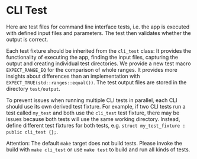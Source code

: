 <!--
SPDX-FileCopyrightText: 2006-2024 Knut Reinert & Freie Universität Berlin
SPDX-FileCopyrightText: 2016-2024 Knut Reinert & MPI für molekulare Genetik
SPDX-License-Identifier: BSD-3-Clause
-->

# CLI Test

Here are test files for command line interface tests, i.e. the app is executed with defined input files and parameters.
The test then validates whether the output is correct.

Each test fixture should be inherited from the `cli_test` class: It provides the functionality of executing the app,
finding the input files, capturing the output and creating individual test directories.
We provide a new test macro `EXPECT_RANGE_EQ` for the comparison of whole ranges.
It provides more insights about differences than an implementation with `EXPECT_TRUE(std::ranges::equal())`.
The test output files are stored in the directory `test/output`.

To prevent issues when running multiple CLI tests in parallel, each CLI should use its own derived test fixture.
For example, if two CLI tests run a test called `my_test` and both use the `cli_test` test fixture, there may
be issues because both tests will use the same working directory. Instead, define different test fixtures for both
tests, e.g. `struct my_test_fixture : public cli_test {};`.

Attention: The default `make` target does not build tests.
Please invoke the build with `make cli_test` or use `make test` to build and run all kinds of tests.
